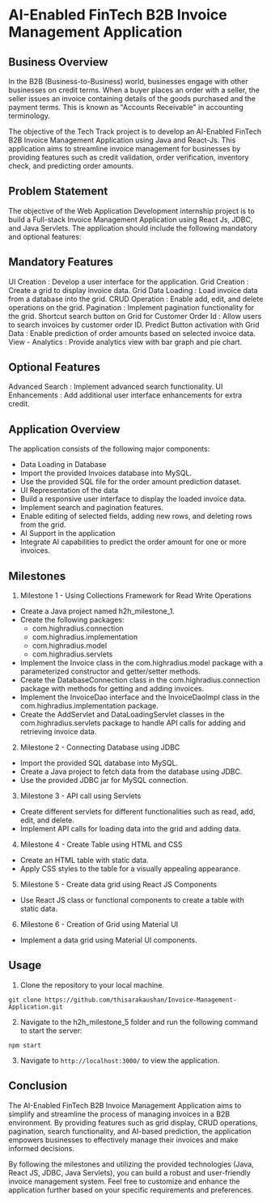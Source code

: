 # AI-Enabled FinTech B2B Invoice Management Application

## Business Overview

In the B2B (Business-to-Business) world, businesses engage with other businesses on credit terms. When a buyer places an order with a seller, the seller issues an invoice containing details of the goods purchased and the payment terms. This is known as "Accounts Receivable" in accounting terminology.

The objective of the Tech Track project is to develop an AI-Enabled FinTech B2B Invoice Management Application using Java and React-Js. This application aims to streamline invoice management for businesses by providing features such as credit validation, order verification, inventory check, and predicting order amounts.

## Problem Statement

The objective of the Web Application Development internship project is to build a Full-stack Invoice Management Application using React Js, JDBC, and Java Servlets. The application should include the following mandatory and optional features:

## Mandatory Features

UI Creation : Develop a user interface for the application.
Grid Creation : Create a grid to display invoice data.
Grid Data Loading : Load invoice data from a database into the grid.
CRUD Operation : Enable add, edit, and delete operations on the grid.
Pagination : Implement pagination functionality for the grid.
Shortcut search button on Grid for Customer Order Id : Allow users to search invoices by customer order ID.
Predict Button activation with Grid Data : Enable prediction of order amounts based on selected invoice data.
View - Analytics : Provide analytics view with bar graph and pie chart.

## Optional Features

Advanced Search : Implement advanced search functionality.
UI Enhancements : Add additional user interface enhancements for extra credit.

## Application Overview

The application consists of the following major components:

* Data Loading in Database
* Import the provided Invoices database into MySQL.
* Use the provided SQL file for the order amount prediction dataset.
* UI Representation of the data
* Build a responsive user interface to display the loaded invoice data.
* Implement search and pagination features.
* Enable editing of selected fields, adding new rows, and deleting rows from the grid.
* AI Support in the application
* Integrate AI capabilities to predict the order amount for one or more invoices.

## Milestones

1. Milestone 1 - Using Collections Framework for Read Write Operations
* Create a Java project named h2h_milestone_1.
* Create the following packages:
  - com.highradius.connection
  - com.highradius.implementation
  - com.highradius.model
  - com.highradius.servlets
* Implement the Invoice class in the com.highradius.model package with a parameterized constructor and getter/setter methods.
* Create the DatabaseConnection class in the com.highradius.connection package with methods for getting and adding invoices.
* Implement the InvoiceDao interface and the InvoiceDaoImpl class in the com.highradius.implementation package.
* Create the AddServlet and DataLoadingServlet classes in the com.highradius.servlets package to handle API calls for adding and retrieving invoice data.

2. Milestone 2 - Connecting Database using JDBC
* Import the provided SQL database into MySQL.
* Create a Java project to fetch data from the database using JDBC.
* Use the provided JDBC jar for MySQL connection.

3. Milestone 3 - API call using Servlets
* Create different servlets for different functionalities such as read, add, edit, and delete.
* Implement API calls for loading data into the grid and adding data.

4. Milestone 4 - Create Table using HTML and CSS
* Create an HTML table with static data.
* Apply CSS styles to the table for a visually appealing appearance.

5. Milestone 5 - Create data grid using React JS Components
* Use React JS class or functional components to create a table with static data.

6. Milestone 6 - Creation of Grid using Material UI
* Implement a data grid using Material UI components.

## Usage
1. Clone the repository to your local machine.

  ```git clone https://github.com/thisarakaushan/Invoice-Management-Application.git```

2. Navigate to the h2h_milestone_5 folder and run the following command to start the server:

  ```npm start```

3. Navigate to ```http://localhost:3000/``` to view the application.

## Conclusion

The AI-Enabled FinTech B2B Invoice Management Application aims to simplify and streamline the process of managing invoices in a B2B environment. By providing features such as grid display, CRUD operations, pagination, search functionality, and AI-based prediction, the application empowers businesses to effectively manage their invoices and make informed decisions.

By following the milestones and utilizing the provided technologies (Java, React JS, JDBC, Java Servlets), you can build a robust and user-friendly invoice management system. Feel free to customize and enhance the application further based on your specific requirements and preferences.
